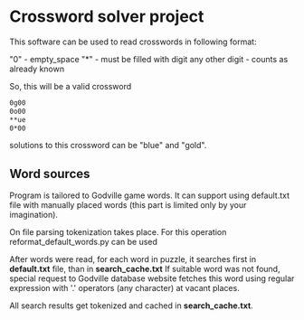 # Crossword solver project

This software can be used to read crosswords in following format:

"0" - empty_space
"*" - must be filled with digit
any other digit - counts as already known

So, this will be a valid crossword

```markdown
0g00
0o00
**ue
0*00
```

solutions to this crossword can be "blue" and "gold".

## Word sources

Program is tailored to Godville game words.
It can support using default.txt file with manually placed words (this part is limited only by your imagination).

On file parsing tokenization takes place. For this operation reformat_default_words.py can be used

After words were read, for each word in puzzle, it searches first in **default.txt** file,
than in **search_cache.txt**
If suitable word was not found, special request to Godville database website fetches 
this word using regular expression with '.' operators (any character) at vacant places.

All search results get tokenized and cached in **search_cache.txt**.
